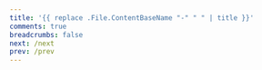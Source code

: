 ```yaml
---
title: '{{ replace .File.ContentBaseName "-" " " | title }}'
comments: true
breadcrumbs: false
next: /next
prev: /prev
---
```

